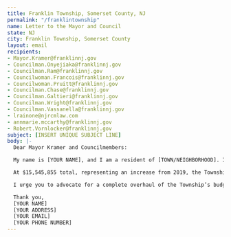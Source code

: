 ```yaml
---
title: Franklin Township, Somerset County, NJ
permalink: "/franklintownship"
name: Letter to the Mayor and Council
state: NJ
city: Franklin Township, Somerset County
layout: email
recipients:
- Mayor.Kramer@franklinnj.gov
- Councilman.Onyejiaka@franklinnj.gov
- Councilman.Ram@franklinnj.gov
- Councilwoman.Francois@franklinnj.gov
- Councilwoman.Pruitt@franklinnj.gov
- Councilman.Chase@franklinnj.gov
- Councilman.Galtieri@franklinnj.gov
- Councilman.Wright@franklinnj.gov
- Councilman.Vassanella@franklinnj.gov
- lrainone@njrcmlaw.com
- annmarie.mccarthy@franklinnj.gov
- Robert.Vornlocker@franklinnj.gov
subject: [INSERT UNIQUE SUBJECT LINE]
body: |-
  Dear Mayor Kramer and Councilmembers:

  My name is [YOUR NAME], and I am a resident of [TOWN/NEIGHBORHOOD]. In light of the urgent movement for Black lives happening across our nation, I am writing to urge you to advocate for a meaningful reallocation of the Township's expenditures away from policing, and towards social programs that more effectively meet critical community needs. I know that the Franklin Police Department have pledged to pursue more community policing initiatives. This is insufficient: the entire system of policing is broken and ineffective, and must be replaced with something else.

  At $15,545,855 total, representing an increase from 2019, the Township’s amended 2020 budget for policing dwarfs its other appropriations. For example, the allocation for public works totals under $4 million, and the budget for health and human services does not even reach $1 million. If we really don’t need as much as $1 million for health and human services (doubtful, especially in light of the COVID-19 pandemic), how could we possibly need over $15 million for police? Franklin’s population is 28.1% African American. Given that racial inequities persist throughout the nation, and that police have proven to be a dire public health threat for Black Americans, it is unconscionable to continue to fund police at these disproportionate levels.

  I urge you to advocate for a complete overhaul of the Township’s budget that directs at least $10 million away from policing. All over the country, concerned residents are calling for budgets that truly represent the people’s needs. In a global pandemic, it is all the more critical to invest funds in areas like “Community Resources/Public Assistance,” which is currently slated to receive less than $300,000. I urge you to revise the FY 2020 budget to reflect these demands, and show that Franklin Township is committed to true public safety for its Black population and all of its residents.

  Thank you,
  [YOUR NAME]
  [YOUR ADDRESS]
  [YOUR EMAIL]
  [YOUR PHONE NUMBER]
---
```

